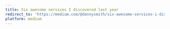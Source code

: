 ```yaml
---
title: Six awesome services I discovered last year
redirect_to: 'https://medium.com/@dannysmith/six-awesome-services-i-discovered-last-year-a0bbb8886cda'
platform: medium
---
```

